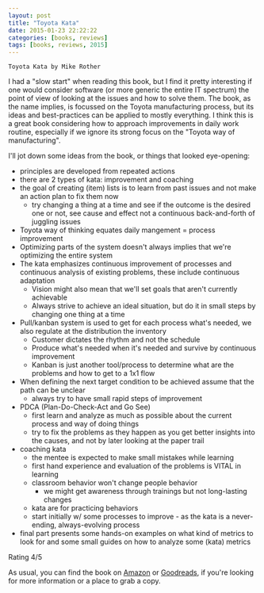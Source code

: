 ```yaml
---
layout: post
title: "Toyota Kata"
date: 2015-01-23 22:22:22
categories: [books, reviews]
tags: [books, reviews, 2015]
---
```

`Toyota Kata by Mike Rother`

I had a "slow start" when reading this book, but I find it pretty interesting if one would consider software (or more generic the entire IT spectrum) the point of view of looking at the issues and how to solve them.
The book, as the name implies, is focussed on the Toyota manufacturing process, but its ideas and best-practices can be applied to mostly everything.
I think this is a great book considering how to approach improvements in daily work routine, especially if we ignore its strong focus on the "Toyota way of manufacturing".

I'll jot down some ideas from the book, or things that looked eye-opening:
* principles are developed from repeated actions
* there are 2 types of kata: improvement and coaching
* the goal of creating (item) lists is to learn from past issues and not make an action plan to fix them now
    * try changing a thing at a time and see if the outcome is the desired one or not, see cause and effect not a continuous back-and-forth of juggling issues
* Toyota way of thinking equates daily mangement = process improvement
* Optimizing parts of the system doesn't always implies that we're optimizing the entire system
* The kata emphasizes continuous improvement of processes and continuous analysis of existing problems, these include continuous adaptation
    * Vision might also mean that we'll set goals that aren't currently achievable
    * Always strive to achieve an ideal situation, but do it in small steps by changing one thing at a time
* Pull/kanban system is used to get for each process what's needed, we also regulate at the distribution the inventory
    * Customer dictates the rhythm and not the schedule
    * Produce what's needed when it's needed and survive by continuous improvement
    * Kanban is just another tool/process to determine what are the problems and how to get to a 1x1 flow
* When defining the next target condition to be achieved assume that the path can be unclear
    * always try to have small rapid steps of improvement
* PDCA (Plan-Do-Check-Act and Go See)
    * first learn and analyze as much as possible about the current process and way of doing things
    * try to fix the problems as they happen as you get better insights into the causes, and not by later looking at the paper trail
* coaching kata
    * the mentee is expected to make small mistakes while learning
    * first hand experience and evaluation of the problems is VITAL in learning
    * classroom behavior won't change people behavior
        * we might get awareness through trainings but not long-lasting changes
    * kata are for practicing behaviors
    * start initially w/ some processes to improve - as the kata is a never-ending, always-evolving process
* final part presents some hands-on examples on what kind of metrics to look for and some small guides on how to analyze some (kata) metrics

Rating 4/5

As usual, you can find the book on [Amazon] or [Goodreads], if you're looking for more information or a place to grab a copy.

[Amazon]: http://www.amazon.com/Toyota-Kata-Managing-Improvement-Adaptiveness/dp/0071635238
[Goodreads]: https://www.goodreads.com/book/show/9904353-toyota-kata
